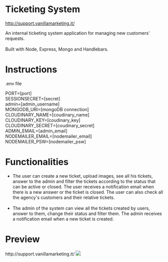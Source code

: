 # Ticketing System
http://support.vanillamarketing.it/

An internal ticketing system application for managing new customers' requests. <br><br>
Built with Node, Express, Mongo and Handlebars.


<h1>Instructions</h1>


.env file

PORT=[port]<br>
SESSIONSECRET=[secret]<br>
admin=[admin_username]<br>
MONGODB_URI=[mongoDB connection]<br>
CLOUDINARY_NAME=[coudinary_name]<br>
CLOUDINARY_KEY=[coudinary_key]<br>
CLOUDINARY_SECRET=[coudinary_secret]<br>
ADMIN_EMAIL=[admin_email]<br>
NODEMAILER_EMAIL=[nodemailer_email]<br>
NODEMAILER_PSW=[nodemailer_psw]

<h1>Functionalities</h1>

<ul>

<li>The user can create a new ticket, upload images, see all his tickets, answer to the admin and filter the tickets according to the status that can be active or closed. The user receives a notification email when there is a new answer or the ticket is closed. The user can also check all the agency's customers and their relative tickets.</li>
<br>
<li>The admin of the system can view all the tickets created by users, answer to them, change their status and filter them. The admin receives a notification email when a new ticket is created.</li>
</ul>
<h1>Preview</h1>
http://support.vanillamarketing.it/
<img src="https://user-images.githubusercontent.com/30729360/65434688-851af680-de1f-11e9-8398-61bf5d415e7e.png">
